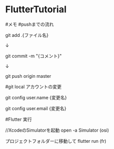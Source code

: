 # FlutterTutorial
#メモ
#pushまでの流れ

git add .{ファイル名}

↓

git commit -m "{コメント}"

↓

git push origin master


#git local アカウントの変更

git config user.name {変更名}

git config user.email {変更名}


#Flutter 実行

//XcodeのSimulatorを起動
open -a Simulator (osi)

プロジェクトフォルダーに移動して
flutter run (fr)
